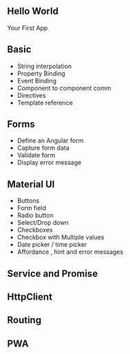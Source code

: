 ## Hello World

Your First App

## Basic 

* String interpolation
* Property Binding
* Event Binding
* Component to component comm
* Directives
* Template reference

## Forms

* Define an Angular form
* Capture form data
* Validate form 
* Display error message 

## Material UI
* Buttons
* Form field
* Radio button
* Select/Drop down
* Checkboxes
* Checkbox with Multiple values
* Date picker / time picker
* Affordance , hint and error messages

## Service and Promise

## HttpClient

## Routing

## PWA

